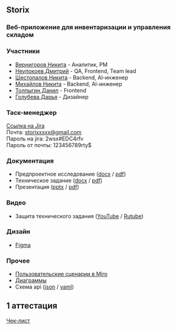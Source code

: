 ## Storix
### Веб-приложение для инвентаризации и управления складом
### Участники
* [Вернигоров Никита](https://taplink.cc/nikita_vernigorov) - Аналитик, PM
* [Неупокоев Дмитрий](https://taplink.cc/dmitry_neupokoev) - QA, Frontend, Team lead
* [Шестопалов Никита](https://taplink.cc/nikita_shestopalov) - Backend, Al-инженер
* [Михайлов Никита](https://taplink.cc/nikita_mikhaylov) - Backend, Al-инженер
* [Толпыгин Данил](https://taplink.cc/danil_tolpygin) - Frontend
* [Голубева Дарья](https://taplink.cc/darya_golubeva) - Дизайнер

### Таск-менеджер
[Ссылка на Jira](https://tpgroop.atlassian.net/jira/software/projects/KSZI/summary)  
Почта: storixxxxx@gmail.com  
Пароль на jira: 2wsx#EDC4rfv  
Пароль от почты: 123456789rty$

### Документация
* Предпроектное исследование ([docx](https://github.com/Storix2025/Storix/blob/main/Documentation/pre-project%20study/%D0%9F%D1%80%D0%B5%D0%B4%D0%BF%D1%80%D0%BE%D0%B5%D0%BA%D1%82%D0%BD%D0%BE%D0%B5%D0%98%D1%81%D1%81%D0%BB%D0%B5%D0%B4%D0%BE%D0%B2%D0%B0%D0%BD%D0%B8%D0%B5.docx) / [pdf](https://github.com/Storix2025/Storix/blob/main/Documentation/pre-project%20study/%D0%9F%D1%80%D0%B5%D0%B4%D0%BF%D1%80%D0%BE%D0%B5%D0%BA%D1%82%D0%BD%D0%BE%D0%B5%D0%98%D1%81%D1%81%D0%BB%D0%B5%D0%B4%D0%BE%D0%B2%D0%B0%D0%BD%D0%B8%D0%B5.pdf))
* Техническое задание ([docx](https://github.com/Storix2025/Storix/blob/main/Documentation/TZ/%D0%A2%D0%97.docx) / [pdf](https://github.com/Storix2025/Storix/blob/main/Documentation/TZ/%D0%A2%D0%97.pdf))
* Презентация ([pptx](https://github.com/Storix2025/Storix/blob/main/Documentation/presentation/%D0%A2%D0%9F.pptx) / [pdf](https://github.com/Storix2025/Storix/blob/main/Documentation/presentation/%D0%A2%D0%9F.pdf))
### Видео
* Защита технического задания ([YouTube](https://www.youtube.com/watch?v=YokjylA8OQA) / [Rutube](https://rutube.ru/video/4a685653b0314d1b25847e8b6c0feb88/))

### Дизайн
* [Figma](https://www.figma.com/design/dXNYv1bQIhNE9iapW1z8BV/Untitled?node-id=0-1&p=f&t=YMsVakuGGHrCOmYX-0)

### Прочее
* [Пользовательские сценарии в Miro](https://miro.com/app/board/uXjVIZ2A7Mk=/)
* [Диаграммы](https://github.com/Storix2025/Storix/tree/main/Documentation/diagrams)
* Схема api ([json](https://github.com/Storix2025/Storix/blob/main/Documentation/%D0%B0pi/openapi3_0.json) / [yaml](https://github.com/Storix2025/Storix/blob/main/Documentation/%D0%B0pi/openapi3_0.yaml))

## 1 аттестация
[Чек-лист](https://github.com/Storix2025/Storix/blob/main/Documentation/%D1%87%D0%B5%D0%BA-%D0%BB%D0%B8%D1%81%D1%82/%D0%92%D0%93%D0%A3-%D0%A2%D0%9F.%20%D0%A7%D0%B5%D0%BA%D0%BB%D0%B8%D1%81%D1%82%201%20%D1%8D%D1%82%D0%B0%D0%BF.pdf)
